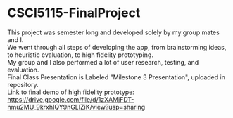 # CSCI5115-FinalProject
This project was semester long and developed solely by my group mates and I.  
We went through all steps of developing the app, from brainstorming ideas, to heuristic evaluation, to high fidelity prototyping.  
My group and I also performed a lot of user research, testing, and evaluation.  
Final Class Presentation is Labeled "Milestone 3 Presentation", uploaded in repository.  
Link to final demo of high fidelity prototype: https://drive.google.com/file/d/1zXAMjFDT-nmu2MU_9krxhIQY9nGLIZiK/view?usp=sharing  
